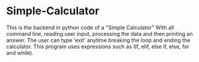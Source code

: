 # Simple-Calculator
This is the backend in python code of a "Simple Calculator" With all command line, reading user input, processing the data and then printing an answer. The user can type 'exit' anytime breaking the loop and ending the calculator. This program uses expressions such as (If, elif, else if, else, for and while).  
